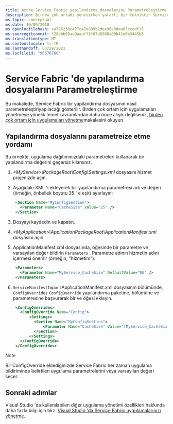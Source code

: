 ```yaml
---
title: Azure Service Fabric yapılandırma dosyalarını Parametreleştirme
description: Birden çok ortamı yönetirken yararlı bir tekniktir Service Fabric yapılandırma dosyalarını nasıl parametreleyeceğinizi öğrenin.
ms.topic: conceptual
ms.date: 10/09/2018
ms.openlocfilehash: ca376230c427c47e839b2dee96e8daa83ccedf15
ms.sourcegitcommit: f28ebb95ae9aaaff3f87d8388a09b41e0b3445b5
ms.translationtype: MT
ms.contentlocale: tr-TR
ms.lasthandoff: 03/29/2021
ms.locfileid: "96576766"
---
```

# <a name="how-to-parameterize-configuration-files-in-service-fabric"></a>Service Fabric 'de yapılandırma dosyalarını Parametreleştirme

Bu makalede, Service Fabric bir yapılandırma dosyasının nasıl parametreleştiriyapılacağı gösterilir.  Birden çok ortam için uygulamaları yönetmeye yönelik temel kavramlardan daha önce alışık değilseniz, [birden çok ortam için uygulamaları yönetme](service-fabric-manage-multiple-environment-app-configuration.md)makalesini okuyun.

## <a name="procedure-for-parameterizing-configuration-files"></a>Yapılandırma dosyalarını parametreize etme yordamı

Bu örnekte, uygulama dağıtımınızdaki parametreleri kullanarak bir yapılandırma değerini geçersiz kılarsınız.

1. *\<MyService>\PackageRoot\Config\Settings.xml* dosyasını hizmet projenizde açın.
1. Aşağıdaki XML 'i ekleyerek bir yapılandırma parametresi adı ve değeri (örneğin, önbellek boyutu 25 ' e eşit) ayarlayın:

   ```xml
    <Section Name="MyConfigSection">
      <Parameter Name="CacheSize" Value="25" />
    </Section>
   ```

1. Dosyayı kaydedin ve kapatın.
1. *\<MyApplication>\ApplicationPackageRoot\ApplicationManifest.xml* dosyasını açın.
1. ApplicationManifest.xml dosyasında, öğesinde bir parametre ve varsayılan değer bildirin `Parameters` .  Parametre adının hizmetin adını içermesi önerilir (örneğin, "hizmetim").

   ```xml
    <Parameters>
      <Parameter Name="MyService_CacheSize" DefaultValue="80" />
    </Parameters>
   ```
1. `ServiceManifestImport`ApplicationManifest.xml dosyasının bölümünde, `ConfigOverrides` `ConfigOverride` yapılandırma paketine, bölümüne ve parametresine başvurarak bir ve öğesi ekleyin.

   ```xml
    <ConfigOverrides>
      <ConfigOverride Name="Config">
          <Settings>
            <Section Name="MyConfigSection">
                <Parameter Name="CacheSize" Value="[MyService_CacheSize]" />
            </Section>
          </Settings>
      </ConfigOverride>
    </ConfigOverrides>
   ```

> [!NOTE]
> Bir ConfigOverride eklediğinizde Service Fabric her zaman uygulama bildiriminde belirtilen uygulama parametrelerini veya varsayılan değeri seçer.
>
>

## <a name="next-steps"></a>Sonraki adımlar
Visual Studio 'da kullanılabilen diğer uygulama yönetimi özellikleri hakkında daha fazla bilgi için bkz. [Visual Studio 'da Service Fabric uygulamalarınızı yönetme](service-fabric-manage-application-in-visual-studio.md).
